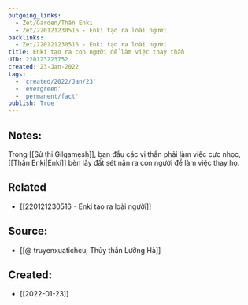 ```yaml
---
outgoing_links:
  - Zet/Garden/Thần Enki
  - Zet/220121230516 - Enki tạo ra loài người
backlinks:
  - Zet/220121230516 - Enki tạo ra loài người
title: Enki tạo ra con người để làm việc thay thần
UID: 220123223752
created: 23-Jan-2022
tags:
  - 'created/2022/Jan/23'
  - 'evergreen'
  - 'permanent/fact'
publish: True
---
```

## Notes:
Trong [[Sử thi Gilgamesh]], ban đầu các vị thần phải làm việc cực nhọc, [[Thần Enki|Enki]] bèn lấy đất sét nặn ra con người để làm việc thay họ.

## Related
- [[220121230516 - Enki tạo ra loài người]]
## Source:
- [[@ truyenxuatichcu, Thủy thần Lưỡng Hà]]



## Created:
- [[2022-01-23]]
